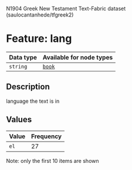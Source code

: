 <p>N1904 Greek New Testament Text-Fabric dataset (saulocantanhede/tfgreek2)</p>

<h1>Feature: lang</h1>

<table>
<thead>
<tr>
  <th>Data type</th>
  <th>Available for node types</th>
</tr>
</thead>
<tbody>
<tr>
  <td><code>string</code></td>
  <td><A HREF="featurebynodetype.md#book"><code>book</code></A></td>
</tr>
</tbody>
</table>

<h2>Description</h2>

<p>language the text is in</p>

<h2>Values</h2>

<table>
<thead>
<tr>
  <th>Value</th>
  <th>Frequency</th>
</tr>
</thead>
<tbody>
<tr>
  <td><code>el</code></td>
  <td>27</td>
</tr>
</tbody>
</table>

<p>Note: only the first 10 items are shown</p>
